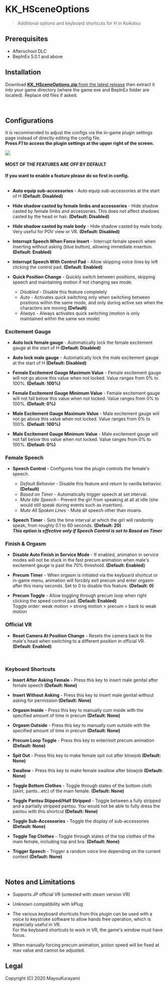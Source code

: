 # KK_HSceneOptions
> Additional options and keyboard shortcuts for H in Koikatsu   


## Prerequisites  
- Afterschool DLC   
- BepInEx 5.0.1 and above



## Installation  
Download [**KK_HSceneOptions.zip** from the latest release](https://github.com/MayouKurayami/KK_HSceneOptions/releases) then extract it into your game directory (where the game exe and BepInEx folder are located). Replace old files if asked.

<br>

## Configurations  

It is recommended to adjust the configs via the in-game plugin settings page instead of directly editing the config file.  
**Press *F1* to access the plugin settings at the upper right of the screen.**  

![](https://github.com/MayouKurayami/KK_HSceneOptions/blob/master/images/HautoSets_settings.png)

#### **MOST OF THE FEATURES ARE *OFF* BY DEFAULT**
**If you want to enable a feature please do so first in config.**  
<br>

- **Auto equip sub-accessories** - Auto equip sub-accessories at the start of H **(Default: Disabled)**  

- **Hide shadow casted by female limbs and accessories** - Hide shadow casted by female limbs and accessories. This does not affect shadows casted by the head or hair. **(Default: Disabled)**  

- **Hide shadow casted by male body** - Hide shadow casted by male body. Very useful for POV view or VR. **(Default: Disabled)**  

- **Interrupt Speech When Force Insert** - Interrupt female speech when inserting without asking (blue button), allowing immediate insertion. **(Default: Enabled)**

- **Interrupt Speech With Control Pad** - Allow skipping voice lines by left clicking the control pad. **(Default: Enabled)**

- **Quick Position Change** - Quickly switch between positions, skipping speech and maintaining motion if not changing sex mode.
  - *Disabled* - Disable this feature completely
  - *Auto* - Activates quick switching only when switching between positions within the same mode, and only during active sex when the characters are moving  **(Default)**
  - *Always* - Always activates quick switching (motion is only maintained within the same sex mode)

### Excitement Gauge  

- **Auto lock female gauge** - Automatically lock the female excitement gauge at the start of H **(Default: Disabled)**  

- **Auto lock male gauge** - Automatically lock the male excitement gauge at the start of H **(Default: Disabled)**  

- **Female Excitement Gauge Maximum Value** - Female excitement gauge will not go above this value when not locked. Value ranges from 0% to 100%. **(Default: 100%)**  

- **Female Excitement Gauge Minimum Value** - Female excitement gauge will not fall below this value when not locked. Value ranges from 0% to 100%. **(Default: 0%)**  

- **Male Excitement Gauge Maximum Value** - Male excitement gauge will not go above this value when not locked. Value ranges from 0% to 100%. **(Default: 100%)**  

- **Male Excitement Gauge Minimum Value** - Male excitement gauge will not fall below this value when not locked. Value ranges from 0% to 100%. **(Default: 0%)**  

### Female Speech  

- **Speech Control** - Configures how the plugin controls the female's speech.
  - *Default Behavior* - Disable this feature and return to vanilla behavior. **(Default)**
  - *Based on Timer* - Automatically trigger speech at set interval.
  - *Mute Idle Speech* - Prevent the girl from speaking at all at idle (she would still speak during events such as insertion).
  - *Mute All Spoken Lines* - Mute all speech other than moans.  


- **Speech Timer** - Sets the time interval at which the girl will randomly speak, from roughly 0.1 to 60 seconds. **(Default: 20)**  
 ***This option is effective only if Speech Control is set to Based on Timer***

### Finish & Orgasm  

- **Disable Auto Finish in Service Mode** - If enabled, animation in service modes will not be stuck in the fast precum animation when male's excitement gauge is past the 70% threshold. **(Default: Enabled)**  


- **Precum Timer** - When orgasm is initiated via the keyboard shortcut or in-game menu, animation will forcibly exit precum and enter orgasm after this many seconds. Set to 0 to disable this feature. **(Default: 0)**  

- **Precum Toggle** - Allow toggling through precum loop when right clicking the speed control pad.  **(Default: Enabled)**  
 Toggle order: weak motion > strong motion > precum > back to weak motion

### Official VR  

 - **Reset Camera At Position Change** - Resets the camera back to the male's head when switching to a different position in official VR. **(Default: Enabled)**  

<br>   

### Keyboard Shortcuts  
- **Insert After Asking Female** - Press this key to insert male genital after female speech **(Default: None)**  

- **Insert Without Asking** - Press this key to insert male genital without asking for permission **(Default: None)**  

- **Orgasm Inside** - Press this key to manually cum inside with the specified amount of time in precum **(Default: None)**  

- **Orgasm Outside** - Press this key to manually cum outside with the specified amount of time in precum **(Default: None)**  

- **Precum Loop Toggle** - Press this key to enter/exit precum animation **(Default: None)**  

- **Spit Out** - Press this key to make female spit out after blowjob **(Default: None)**  

- **Swallow** - Press this key to make female swallow after blowjob **(Default: None)**  

- **Toggle Bottom Clothes** - Toggle through states of the bottom cloth (skirt, pants...etc) of the main female. **(Default: None)**  

- **Toggle Pantsu Stipped/Half Stripped** - Toggle between a fully stripped and a partially stripped pantsu. You would not be able to fully dress the pantsu with this shortcut **(Default: None)**  

- **Toggle Sub-Accessories** - Toggle the display of sub-accessories **(Default: None)**  

- **Toggle Top Clothes** - Toggle through states of the top clothes of the main female, including top and bra. **(Default: None)**  

- **Trigger Speech** - Trigger a random voice line depending on the current context **(Default: None)**  

<br>

## Notes and Limitations  
- Supports JP official VR (untested with steam version VR)

- Unknown compatibility with kPlug  

- The various keyboard shortcuts from this plugin can be used with a voice to keystroke software to allow hands free operation, which is especially useful in VR.  
For the keyboard shortcuts to work in VR, the game's window must have focus.  

- When manually forcing precum animation, piston speed will be fixed at max value and cannot be adjusted.


## Legal  
Copyright (C) 2020  MayouKurayami
